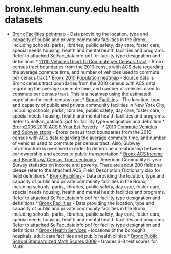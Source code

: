 # bronx.lehman.cuny.edu health datasets
* [Bronx Facilities pointmap](https://bronx.lehman.cuny.edu/d/559b-fdeg) - Data providing the location, type and capacity of public and private community facilities in the Bronx, including schools, parks, libraries, public safety, day care, foster care, special needs housing, health and mental health facilities and programs. Refer to attached SelFac_datainfo.pdf for facility type designation and definitions.* [2010 Vehicles Used To Commute per Census Tract](https://bronx.lehman.cuny.edu/d/r8ui-c99d) - Bronx census tract boundaries from the 2010 census with ACS data regarding the average commute time, and number of vehicles used to commute per census tract.* [Bronx 2010 Population heatmap](https://bronx.lehman.cuny.edu/d/u83f-ctz6) - Source data is Bronx census tract boundaries from the 2010 census with ACS data regarding the average commute time, and number of vehicles used to commute per census tract. This is a heatmap using the estimated population for each census tract.* [Bronx Facilities](https://bronx.lehman.cuny.edu/d/dvzg-xq59) - The location, type and capacity of public and private community facilities in New York City, including schools, parks, libraries, public safety, day care, foster care, special needs housing, health and mental health facilities and programs. Refer to SelFac_datainfo.pdf for facility type designation and definition.* [Bronx2006 2010 ACS 5 Year Est Poverty](https://bronx.lehman.cuny.edu/d/8y3u-cm8p) - * [2010 Commute Vehicles and Subway stops](https://bronx.lehman.cuny.edu/d/ax3i-but3) - Bronx census tract boundaries from the 2010 census with ACS data regarding the average commute time, and number of vehicles used to commute per census tract. Also, Subway infrastructure is overlayed in order to determine a relationship between car ownership and access to public transportation.* [Bronx ACS Income and Benefits w/ Census Tract centroids](https://bronx.lehman.cuny.edu/d/jqbw-4bjn) - American Community 5-year Survey statistics on income and poverty. There are about 200 fields so please refer to the attached ACS_Field_Description_Dictionary.xlsx for field definitions.* [Bronx Facilities](https://bronx.lehman.cuny.edu/d/cr97-b8u3) - Data providing the location, type and capacity of public and private community facilities in the Bronx, including schools, parks, libraries, public safety, day care, foster care, special needs housing, health and mental health facilities and programs. Refer to attached SelFac_datainfo.pdf for facility type designation and definitions.* [Bronx Facilities](https://bronx.lehman.cuny.edu/d/cr97-b8u3) - Data providing the location, type and capacity of public and private community facilities in the Bronx, including schools, parks, libraries, public safety, day care, foster care, special needs housing, health and mental health facilities and programs. Refer to attached SelFac_datainfo.pdf for facility type designation and definitions.* [Bronx Health Services](https://bronx.lehman.cuny.edu/d/swrr-k63t) - locations of the borough’s hospitals, adult care facilities and public health clinics.* [Bronx Public School Standardized Math Scores 2009](https://bronx.lehman.cuny.edu/d/2mev-9fks) - Grades 3-8 test scores for Math.